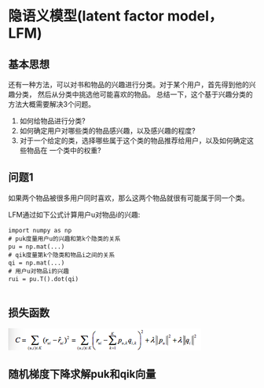 # 隐语义模型(latent factor model，LFM)

## 基本思想
还有一种方法，可以对书和物品的兴趣进行分类。对于某个用户，首先得到他的兴趣分类，
然后从分类中挑选他可能喜欢的物品。 总结一下，这个基于兴趣分类的方法大概需要解决3个问题。

1. 如何给物品进行分类?
2. 如何确定用户对哪些类的物品感兴趣，以及感兴趣的程度?
3. 对于一个给定的类，选择哪些属于这个类的物品推荐给用户，以及如何确定这些物品在
一个类中的权重?

## 问题1
如果两个物品被很多用户同时喜欢，那么这两个物品就很有可能属于同一个类。

LFM通过如下公式计算用户u对物品i的兴趣:

```
import numpy as np
# puk度量用户u的兴趣和第k个隐类的关系
pu = np.mat(...)
# qik度量第k个隐类和物品i之间的关系
qi = np.mat(...)
# 用户u对物品i的兴趣
rui = pu.T().dot(qi)


```

## 损失函数
![](https://github.com/bobkentt/Learning-machine-from-scratch-pic/blob/master/practice/pic/20170827-153201.png)

## 随机梯度下降求解puk和qik向量 
